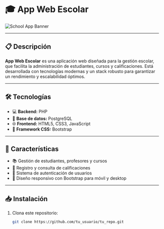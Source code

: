 # 🎓 App Web Escolar

![School App Banner](https://user-images.githubusercontent.com/tu_usuario/tu_repo/banner.png) <!-- Puedes reemplazar con tu imagen -->

---

## 📋 Descripción

**App Web Escolar** es una aplicación web diseñada para la gestión escolar, que facilita la administración de estudiantes, cursos y calificaciones. Está desarrollada con tecnologías modernas y un stack robusto para garantizar un rendimiento y escalabilidad óptimos.

---

## 🛠️ Tecnologías

- 💻 **Backend:** PHP
- 🐘 **Base de datos:** PostgreSQL
- 🌐 **Frontend:** HTML5, CSS3, JavaScript
- 🎨 **Framework CSS:** Bootstrap

---

## 🚀 Características

- 📚 Gestión de estudiantes, profesores y cursos
- 📝 Registro y consulta de calificaciones
- 🔐 Sistema de autenticación de usuarios
- 📱 Diseño responsivo con Bootstrap para móvil y desktop

---

## 📥 Instalación

1. Clona este repositorio:
   ```bash
   git clone https://github.com/tu_usuario/tu_repo.git
